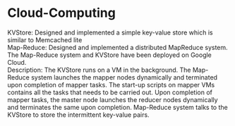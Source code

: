 # Cloud-Computing

  KVStore: Designed and implemented a simple key-value store which is similar to Memcached lite <br />
  Map-Reduce: Designed and implemented a distributed MapReduce system. <br />
  The Map-Reduce system and KVStore have been deployed on Google Cloud. <br />
  Description: The KVStore runs on a VM in the background. The Map-Reduce system launches the mapper nodes dynamically and terminated upon completion of mapper tasks. The start-up scripts on mapper VMs contains all the tasks that needs to be carried out. Upon completion of mapper tasks, the master node launches the reducer nodes dynamically and terminates the same upon completion. Map-Reduce system talks to the KVStore to store the intermittent key-value pairs.
